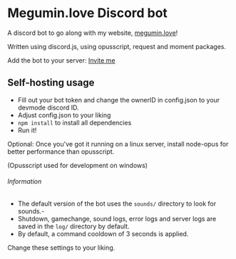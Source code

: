 # Megumin.love Discord bot
A discord bot to go along with my website, [megumin.love](https://megumin.love)!

Written using discord.js, using opusscript, request and moment packages.

Add the bot to your server: [Invite me](https://discordapp.com/oauth2/authorize?&client_id=257126756069277696&scope=bot)

## Self-hosting usage
- Fill out your bot token and change the ownerID in config.json to your devmode discord ID.
- Adjust config.json to your liking
- ``npm install`` to install all dependencies
- Run it!

Optional: Once you've got it running on a linux server, install node-opus for better performance than opusscript.

(Opusscript used for development on windows)

###### Information
- The default version of the bot uses the ``sounds/`` directory to look for sounds.- 
- Shutdown, gamechange, sound logs, error logs and server logs are saved in the ``log/`` directory by default.
- By default, a command cooldown of 3 seconds is applied.

Change these settings to your liking.
